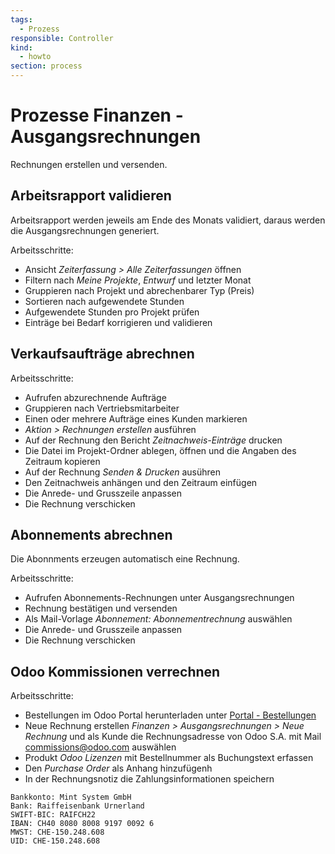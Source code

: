 ```yaml
---
tags:
  - Prozess
responsible: Controller
kind:
  - howto
section: process
---
```


# Prozesse Finanzen - Ausgangsrechnungen

Rechnungen erstellen und versenden.

## Arbeitsrapport validieren

Arbeitsrapport werden jeweils am Ende des Monats validiert, daraus werden die Ausgangsrechnungen generiert.

Arbeitsschritte:

- Ansicht _Zeiterfassung > Alle Zeiterfassungen_ öffnen
- Filtern nach _Meine Projekte_, _Entwurf_ und letzter Monat
- Gruppieren nach Projekt und abrechenbarer Typ (Preis)
- Sortieren nach aufgewendete Stunden
- Aufgewendete Stunden pro Projekt prüfen
- Einträge bei Bedarf korrigieren und validieren

## Verkaufsaufträge abrechnen

Arbeitsschritte:

- Aufrufen abzurechnende Aufträge
- Gruppieren nach Vertriebsmitarbeiter
- Einen oder mehrere Aufträge eines Kunden markieren
- _Aktion > Rechnungen erstellen_ ausführen
- Auf der Rechnung den Bericht _Zeitnachweis-Einträge_ drucken
- Die Datei im Projekt-Ordner ablegen, öffnen und die Angaben des Zeitraum kopieren
- Auf der Rechnung _Senden & Drucken_ ausühren
- Den Zeitnachweis anhängen und den Zeitraum einfügen
- Die Anrede- und Grusszeile anpassen
- Die Rechnung verschicken

## Abonnements abrechnen

Die Abonnments erzeugen automatisch eine Rechnung.

Arbeitsschritte:

- Aufrufen Abonnements-Rechnungen unter Ausgangsrechnungen
- Rechnung bestätigen und versenden
- Als Mail-Vorlage _Abonnement: Abonnementrechnung_ auswählen
- Die Anrede- und Grusszeile anpassen
- Die Rechnung verschicken

## Odoo Kommissionen verrechnen

Arbeitsschritte:

- Bestellungen im Odoo Portal herunterladen unter [Portal - Bestellungen](https://www.odoo.com/de_DE/my/purchase)
- Neue Rechnung erstellen _Finanzen > Ausgangsrechnungen > Neue Rechnung_ und als Kunde die Rechnungsadresse von Odoo S.A. mit Mail
  commissions@odoo.com auswählen
- Produkt _Odoo Lizenzen_ mit Bestellnummer als Buchungstext erfassen
- Den _Purchase Order_ als Anhang hinzufügenh
- In der Rechnungsnotiz die Zahlungsinformationen speichern

```
Bankkonto: Mint System GmbH
Bank: Raiffeisenbank Urnerland
SWIFT-BIC: RAIFCH22
IBAN: CH40 8080 8008 9197 0092 6
MWST: CHE-150.248.608
UID: CHE-150.248.608
```
